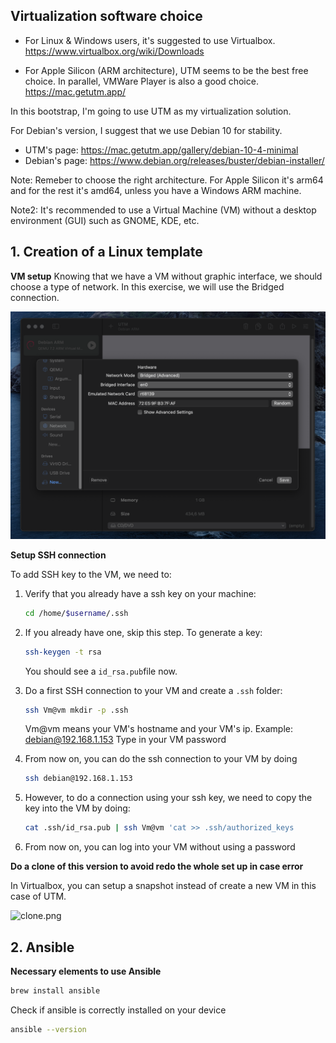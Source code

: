 ## Virtualization software choice

 - For Linux & Windows users, it's suggested to use Virtualbox.
   https://www.virtualbox.org/wiki/Downloads
 
 -  For Apple Silicon (ARM architecture), UTM seems to be the best free choice. In parallel, VMWare Player is also a good choice.
   https://mac.getutm.app/

In this bootstrap, I'm going to use UTM as my virtualization solution.

For Debian's version, I suggest that we use Debian 10 for stability.
- UTM's page: https://mac.getutm.app/gallery/debian-10-4-minimal
- Debian's page: https://www.debian.org/releases/buster/debian-installer/

Note: Remeber to choose the right architecture. For Apple Silicon it's arm64 and for the rest it's amd64, unless you have a Windows ARM machine.

Note2: It's recommended to use a Virtual Machine (VM) without a desktop environment (GUI) such as GNOME, KDE, etc.



## 1. Creation of a Linux template
 
 **VM setup**
Knowing that we have a VM without graphic interface, we should choose a type of network. In this exercise, we will use the Bridged connection.

![bridged_adapter.png](./images/bridged_adapter.png)


**Setup SSH connection**

To add SSH key to the VM, we need to:
1. Verify that you already have a ssh key on your machine:
   ```bash
   cd /home/$username/.ssh
   ```
   
3. If you already have one, skip this step. To generate a key:
   ```bash
   ssh-keygen -t rsa
   ```
   You should see a ```id_rsa.pub```file now.
   
5. Do a first SSH connection to your VM and create a ```.ssh``` folder:
   ```bash
   ssh Vm@vm mkdir -p .ssh
   ```
   Vm@vm means your VM's hostname and your VM's ip.
   Example: debian@192.168.1.153
   Type in your VM password
   
6. From now on, you can do the ssh connection to your VM by doing
   ```bash
   ssh debian@192.168.1.153
   ```
   
7. However, to do a connection using your ssh key, we need to copy the key into the VM by doing:
   ```bash
   cat .ssh/id_rsa.pub | ssh Vm@vm 'cat >> .ssh/authorized_keys
    ```

8. From now on, you can log into your VM without using a password


**Do a clone of this version to avoid redo the whole set up in case error**

In Virtualbox, you can setup a snapshot instead of create a new VM in this case of UTM.

![clone.png](./images/clone.png)


## 2. Ansible

**Necessary elements to use Ansible**

```bash
brew install ansible
```

Check if ansible is correctly installed on your device
```bash
ansible --version
```

